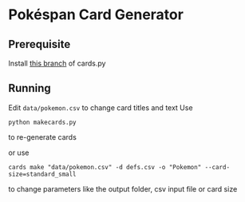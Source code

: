 # Pokéspan Card Generator
## Prerequisite
Install [this branch](https://github.com/AEPSchmitt/cards.py) of cards.py

## Running
Edit `data/pokemon.csv` to change card titles and text
Use 
```
python makecards.py
```
to re-generate cards

or use
```
cards make "data/pokemon.csv" -d defs.csv -o "Pokemon" --card-size=standard_small
```
to change parameters like the output folder, csv input file or card size
